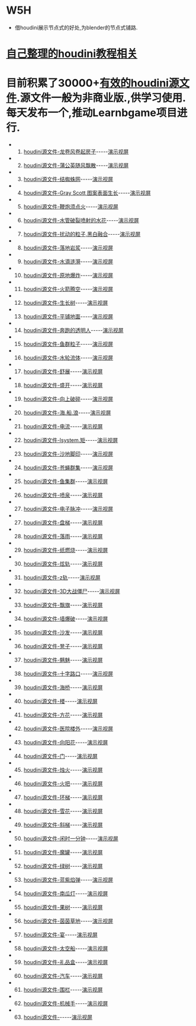 # W5H
*	借houdini展示节点式的好处,为blender的节点式铺路.

# [自己整理的houdini教程相关](https://github.com/FofightFong/All_In_One)

#	目前积累了30000+[有效的houdini源文件](houdini_poqbdb_tree.md).源文件一般为非商业版.,供学习使用.每天发布一个,推动Learnbgame项目进行.

*	1.	[houdini源文件-龙卷风卷起房子](https://github.com/BlenderCN/blender-houdini-geo-io/blob/master/houdini_source/TornadoExport.hipnc)-----[演示视屏](https://www.bilibili.com/video/av68503497)

*	2.	[houdini源文件-蒲公英随风飘散](https://github.com/BlenderCN/blender-houdini-geo-io/blob/master/houdini_source/p_flower.hipnc)-----[演示视屏](https://www.bilibili.com/video/av68661259)

*	3.	[houdini源文件-结蜘蛛网](https://github.com/BlenderCN/blender-houdini-geo-io/blob/master/houdini_source/SpidersWeb.hipnc)-----[演示视屏](https://www.bilibili.com/video/av68775852)

*	4.	[houdini源文件-Gray Scott 图案表面生长](https://github.com/BlenderCN/blender-houdini-geo-io/blob/master/houdini_source/Gray_Scott_Pattern_On_Surface.hiplc)-----[演示视屏](https://www.bilibili.com/video/av68881585)

*	5.	[houdini源文件-鞭炮须点火](https://github.com/BlenderCN/blender-houdini-geo-io/blob/master/houdini_source/particle_lifespan.hipnc)-----[演示视屏](https://www.bilibili.com/video/av68977896)

*	6.	[houdini源文件-水管破裂喷射的水花](https://github.com/BlenderCN/blender-houdini-geo-io/blob/master/houdini_source/pipeline_water.hip)-----[演示视屏](https://www.bilibili.com/video/av69072863)

*	7.	[houdini源文件-扰动的粒子,黑白融合](https://github.com/BlenderCN/blender-houdini-geo-io/blob/master/houdini_source/tylorFluid.hipnc)-----[演示视屏](https://www.bilibili.com/video/av69179840)

*	8.	[houdini源文件-落地岩浆](https://github.com/BlenderCN/blender-houdini-geo-io/blob/master/houdini_source/lava_emitter.hip)-----[演示视屏](https://www.bilibili.com/video/av69294995)

*	9.	[houdini源文件-水滴涟漪](https://github.com/BlenderCN/blender-houdini-geo-io/blob/master/houdini_source/conservation_attribute_finish.hip)-----[演示视屏](https://www.bilibili.com/video/av69422412)

*	10.	[houdini源文件-原地爆炸](https://github.com/BlenderCN/blender-houdini-geo-io/blob/master/houdini_source/Destruction_simulation.hip)-----[演示视屏](https://www.bilibili.com/video/av69532973)

*	11.	[houdini源文件-火箭腾空](https://github.com/BlenderCN/blender-houdini-geo-io/blob/master/houdini_source/rocket_launching.hip)-----[演示视屏](https://www.bilibili.com/video/av69690463)

*	12.	[houdini源文件-生长树](https://github.com/BlenderCN/blender-houdini-geo-io/blob/master/houdini_source/tree_Oct.hip)-----[演示视屏](https://www.bilibili.com/video/av69780842)

*	13.	[houdini源文件-平铺地面](https://github.com/BlenderCN/blender-houdini-geo-io/blob/master/houdini_source/simple_flip.hipnc)-----[演示视屏](https://www.bilibili.com/video/av69968897)

*	14.	[houdini源文件-奔跑的透明人](https://github.com/BlenderCN/blender-houdini-geo-io/blob/master/houdini_source/trailmaker.hiplc)-----[演示视屏](https://www.bilibili.com/video/av70101897)

*	15.	[houdini源文件-鱼群粒子](https://github.com/BlenderCN/blender-houdini-geo-io/blob/master/houdini_source/n_body_collide.hipnc)-----[演示视屏](https://www.bilibili.com/video/av70206693)

*	16.	[houdini源文件-水轮流体](https://github.com/BlenderCN/blender-houdini-geo-io/blob/master/houdini_source/mill_init.hipnc)-----[演示视屏](https://www.bilibili.com/video/av70377867)

*	17.	[houdini源文件-舒展](https://github.com/BlenderCN/blender-houdini-geo-io/blob/master/houdini_source/niepan_feixiang.hip)-----[演示视屏](https://www.bilibili.com/video/av70508830)

*	18.	[houdini源文件-盛开](https://github.com/BlenderCN/blender-houdini-geo-io/blob/master/houdini_source/day1-pa_p4_v01.hipnc)-----[演示视屏](https://www.bilibili.com/video/av70630216)

*	19.	[houdini源文件-向上破碎](https://github.com/BlenderCN/blender-houdini-geo-io/blob/master/houdini_source/green_tube_dynamic_chunks.hipnc)-----[演示视屏](https://www.bilibili.com/video/av70707856)

*	20.	[houdini源文件-海.船.浪](https://github.com/BlenderCN/blender-houdini-geo-io/blob/master/houdini_source/Barco.hipnc)-----[演示视屏](https://www.bilibili.com/video/av70802984/)

*	21.	[houdini源文件-电流](https://github.com/BlenderCN/blender-houdini-geo-io/blob/master/houdini_source/Lightning_Example_Scene_NC.hipnc)-----[演示视屏](https://www.bilibili.com/video/av70914232)

*	22.	[houdini源文件-lsystem.矩](https://github.com/BlenderCN/blender-houdini-geo-io/blob/master/houdini_source/subdivideTriPattern.hiplc)-----[演示视屏](https://www.bilibili.com/video/av71031966/)

*	23.	[houdini源文件-沙地脚印](https://github.com/BlenderCN/blender-houdini-geo-io/blob/master/houdini_source/sand_scene.hip)-----[演示视屏](https://www.bilibili.com/video/av71152953)

*	24.	[houdini源文件-苍蝇群集](https://github.com/BlenderCN/blender-houdini-geo-io/blob/master/houdini_source/flyswarm.hip)-----[演示视屏](https://www.bilibili.com/video/av71269281)

*	25.	[houdini源文件-鱼集群](https://github.com/BlenderCN/blender-houdini-geo-io/blob/master/houdini_source/fish_crowd.hipnc)-----[演示视屏](https://www.bilibili.com/video/av71347253)

*	26.	[houdini源文件-喷泉](https://github.com/BlenderCN/blender-houdini-geo-io/blob/master/houdini_source/flipfountain.hip)-----[演示视屏](https://www.bilibili.com/video/av71464470)

*	27.	[houdini源文件-电子脉冲](https://github.com/BlenderCN/blender-houdini-geo-io/blob/master/houdini_source/electricgun.hip)-----[演示视屏](https://www.bilibili.com/video/av71552790)

*	27.	[houdini源文件-盘梯](https://github.com/BlenderCN/blender-houdini-geo-io/blob/master/houdini_source/spiral_stairs.hip)-----[演示视屏](https://www.bilibili.com/video/av71689636)

*	28.	[houdini源文件-落雨](https://github.com/BlenderCN/blender-houdini-geo-io/blob/master/houdini_source/drop_rain.hip)-----[演示视屏](https://www.bilibili.com/video/av71809516)

*	29.	[houdini源文件-纸燃烧](https://github.com/Learnbgame/LearnbgameWWW/blob/master/BurningPaper_.zip)-----[演示视屏](https://www.bilibili.com/video/av71938674)

*	30.	[houdini源文件-炫轨](https://github.com/BlenderCN/blender-houdini-geo-io/blob/master/houdini_source/Chen-Lee.hip)-----[演示视屏](https://www.bilibili.com/video/av73002314)

*	31.	[houdini源文件-z轨](https://github.com/BlenderCN/blender-houdini-geo-io/blob/master/Spring.hip)-----[演示视屏](https://www.bilibili.com/video/av73107571)

*	32.	[houdini源文件-3D大战僵尸](https://github.com/BlenderCN/blender-houdini-geo-io/blob/master/houdini_source/2_6_tracer_fire.hiplc)-----[演示视屏](https://www.bilibili.com/video/av73209512)

*	33.	[houdini源文件-飘旗](https://github.com/BlenderCN/blender-houdini-geo-io/blob/master/houdini_source/Flag_01.hiplc)-----[演示视屏](https://www.bilibili.com/video/av73314120)

*	34.	[houdini源文件-墙爆破](https://github.com/BlenderCN/blender-houdini-geo-io/blob/master/houdini_source/velocity.sculpt.v0.1.hiplc)-----[演示视屏](https://www.bilibili.com/video/av73412250/)

*	35.	[houdini源文件-沙发](https://github.com/BlenderCN/blender-houdini-geo-io/blob/master/houdini_source/hamed_chair.hip)-----[演示视屏](https://www.bilibili.com/video/av73545924)

*	36.	[houdini源文件-凳子](https://github.com/BlenderCN/blender-houdini-geo-io/blob/master/houdini_source/chair.hip)-----[演示视屏](https://www.bilibili.com/video/av73662395/)

*	37.	[houdini源文件-魑魅](https://github.com/BlenderCN/blender-houdini-geo-io/blob/master/houdini_source/character.hip)-----[演示视屏](https://www.bilibili.com/video/av73815851)

*	38.	[houdini源文件-十字路口](https://github.com/BlenderCN/blender-houdini-geo-io/blob/master/houdini_source/road_cross.zip)-----[演示视屏](https://www.bilibili.com/video/av73903572)

*	39.	[houdini源文件-海桥](https://github.com/BlenderCN/blender-houdini-geo-io/blob/master/houdini_source/bridge_sea.hipnc)-----[演示视屏](https://www.bilibili.com/video/av73960414)

*	40.	[houdini源文件-楼](https://github.com/BlenderCN/blender-houdini-geo-io/blob/master/houdini_source/building_v001.hip)-----[演示视屏](https://www.bilibili.com/video/av74097101)

*	41.	[houdini源文件-方花](https://github.com/BlenderCN/blender-houdini-geo-io/blob/master/houdini_source/095_Square%20Flower.hipnc)-----[演示视屏](https://www.bilibili.com/video/av74197921)

*	42.	[houdini源文件-医院楼外](https://github.com/BlenderCN/blender-houdini-geo-io/blob/master/houdini_source/hospital_outside.zip)-----[演示视屏](https://www.bilibili.com/video/av74373913)

*	43.	[houdini源文件-向阳花](https://github.com/BlenderCN/blender-houdini-geo-io/blob/master/houdini_source/flowers.hipnc)-----[演示视屏](https://www.bilibili.com/video/av74453007)

*	44.	[houdini源文件-门](https://github.com/BlenderCN/blender-houdini-geo-io/blob/master/houdini_source/door.hipnc)-----[演示视屏](https://www.bilibili.com/video/av74583455)

*	45.	[houdini源文件-烛火](https://github.com/BlenderCN/blender-houdini-geo-io/blob/master/houdini_source/candle.hip)-----[演示视屏](https://www.bilibili.com/video/av74707264)

*	46.	[houdini源文件-火把](https://github.com/BlenderCN/blender-houdini-geo-io/blob/master/houdini_source/torch.hip)-----[演示视屏](https://www.bilibili.com/video/av74788691)

*	47.	[houdini源文件-环梯](https://github.com/BlenderCN/blender-houdini-geo-io/blob/master/houdini_source/staircase.hip)-----[演示视屏](https://www.bilibili.com/video/av74900273)

*	48.	[houdini源文件-雪花](https://github.com/BlenderCN/blender-houdini-geo-io/blob/master/houdini_source/snowflake.hip)-----[演示视屏](https://www.bilibili.com/video/av75023744)

*	49.	[houdini源文件-斜梯](https://github.com/BlenderCN/blender-houdini-geo-io/blob/master/houdini_source/hauntedstaircase.hip)-----[演示视屏](https://www.bilibili.com/video/av75122766)

*	50.	[houdini源文件-闲时一分钟](https://github.com/BlenderCN/blender-houdini-geo-io/blob/master/houdini_source/si.zip)-----[演示视屏](https://www.bilibili.com/video/av75240508)

*	51.	[houdini源文件-魔罐](https://github.com/BlenderCN/blender-houdini-geo-io/blob/master/houdini_source/forcy_barrel.hip)-----[演示视屏](https://www.bilibili.com/video/av75390154)

*	52.	[houdini源文件-绿树](https://github.com/BlenderCN/blender-houdini-geo-io/blob/master/houdini_source/pinetree.hip)-----[演示视屏](https://www.bilibili.com/video/av75465352)

*	53.	[houdini源文件-蓝紫焰弹](https://github.com/BlenderCN/blender-houdini-geo-io/blob/master/houdini_source/pyrojetexhaust.hip)-----[演示视屏](https://www.bilibili.com/video/av75594419)

*	54.	[houdini源文件-南瓜灯](https://github.com/BlenderCN/blender-houdini-geo-io/blob/master/houdini_source/carvedpumpkin.hip)-----[演示视屏](https://www.bilibili.com/video/av75705187)

*	55.	[houdini源文件-果树](https://github.com/BlenderCN/blender-houdini-geo-io/blob/master/houdini_source/deciduoostree.hip)-----[演示视屏](https://www.bilibili.com/video/av75850013)

*	56.	[houdini源文件-茵茵草地](https://github.com/BlenderCN/blender-houdini-geo-io/blob/master/houdini_source/grass_generator.hipnc)-----[演示视屏](https://www.bilibili.com/video/av75901901)

*	57.	[houdini源文件-宴](https://github.com/BlenderCN/blender-houdini-geo-io/blob/master/houdini_source/scott_spookytable.hip)-----[演示视屏](https://www.bilibili.com/video/av76077711)

*	58.	[houdini源文件-太空船](https://github.com/BlenderCN/blender-houdini-geo-io/blob/master/houdini_source/spaceship.hip)-----[演示视屏](https://www.bilibili.com/video/av76189411)

*	59.	[houdini源文件-礼品盒](https://github.com/BlenderCN/blender-houdini-geo-io/blob/master/houdini_source/giftbox.hip)-----[演示视屏](https://www.bilibili.com/video/av76333089)

*	60.	[houdini源文件-汽车](https://github.com/BlenderCN/blender-houdini-geo-io/blob/master/houdini_source/compactcar.hip)-----[演示视屏](https://www.bilibili.com/video/av76421234)

*	61.	[houdini源文件-围栏](https://github.com/BlenderCN/blender-houdini-geo-io/blob/master/houdini_source/fence.hipnc)-----[演示视屏](https://www.bilibili.com/video/av76540221)

*	62.	[houdini源文件-机械手](https://github.com/BlenderCN/blender-houdini-geo-io/blob/master/houdini_source/robot_arm_begin.hipnc)-----[演示视屏](https://www.bilibili.com/video/av76699257)

*	63.	[houdini源文件-]()-----[演示视屏]()

